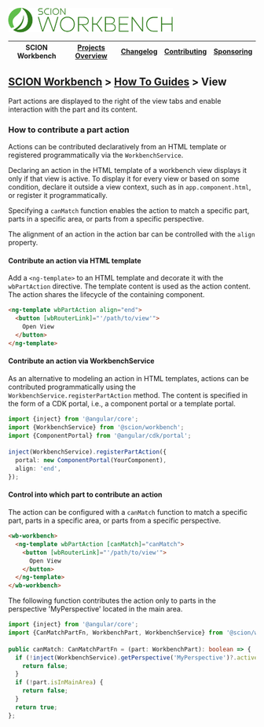 <a href="/README.md"><img src="/resources/branding/scion-workbench-banner.svg" height="50" alt="SCION Workbench"></a>

| SCION Workbench | [Projects Overview][menu-projects-overview] | [Changelog][menu-changelog] | [Contributing][menu-contributing] | [Sponsoring][menu-sponsoring] |  
| --- | --- | --- | --- | --- |

## [SCION Workbench][menu-home] > [How To Guides][menu-how-to] > View

Part actions are displayed to the right of the view tabs and enable interaction with the part and its content.

### How to contribute a part action
Actions can be contributed declaratively from an HTML template or registered programmatically via the `WorkbenchService`.

Declaring an action in the HTML template of a workbench view displays it only if that view is active. To display it for every view or based on some condition, declare it outside a view context, such as in `app.component.html`, or register it programmatically.

Specifying a `canMatch` function enables the action to match a specific part, parts in a specific area, or parts from a specific perspective.

The alignment of an action in the action bar can be controlled with the `align` property.


#### Contribute an action via HTML template
Add a `<ng-template>` to an HTML template and decorate it with the `wbPartAction` directive. The template content is used as the action content. The action shares the lifecycle of the containing component.

```html
<ng-template wbPartAction align="end">
  <button [wbRouterLink]="'/path/to/view'">
    Open View
  </button>
</ng-template>
```

#### Contribute an action via WorkbenchService
As an alternative to modeling an action in HTML templates, actions can be contributed programmatically using the `WorkbenchService.registerPartAction` method. The content is specified in the form of a CDK portal, i.e., a component portal or a template portal.

```ts
import {inject} from '@angular/core';
import {WorkbenchService} from '@scion/workbench';
import {ComponentPortal} from '@angular/cdk/portal';

inject(WorkbenchService).registerPartAction({
  portal: new ComponentPortal(YourComponent),
  align: 'end',
});
```

#### Control into which part to contribute an action
The action can be configured with a `canMatch` function to match a specific part, parts in a specific area, or parts from a specific perspective.

```html
<wb-workbench>
  <ng-template wbPartAction [canMatch]="canMatch">
    <button [wbRouterLink]="'/path/to/view'">
      Open View
    </button>
  </ng-template>
</wb-workbench>
```

The following function contributes the action only to parts in the perspective 'MyPerspective' located in the main area.

```ts
import {inject} from '@angular/core';
import {CanMatchPartFn, WorkbenchPart, WorkbenchService} from '@scion/workbench';

public canMatch: CanMatchPartFn = (part: WorkbenchPart): boolean => {
  if (!inject(WorkbenchService).getPerspective('MyPerspective')?.active) {
    return false;
  }
  if (!part.isInMainArea) {
    return false;
  }
  return true;
};
```

[menu-how-to]: /docs/site/howto/how-to.md

[menu-home]: /README.md
[menu-projects-overview]: /docs/site/projects-overview.md
[menu-changelog]: /docs/site/changelog.md
[menu-contributing]: /CONTRIBUTING.md
[menu-sponsoring]: /docs/site/sponsoring.md
